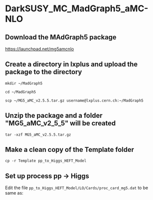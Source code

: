 # DarkSUSY_MC_MadGraph5_aMC-NLO

## Download the MAdGraph5 package

https://launchpad.net/mg5amcnlo

## Create a directory in lxplus and upload the package to the directory

`mkdir ~/MadGraph5`

`cd ~/MadGraph5`

`scp ~/MG5_aMC_v2.5.5.tar.gz username@lxplus.cern.ch:~/MadGraph5`

## Unzip the package and a folder "MG5_aMC_v2_5_5" will be created

`tar -xzf MG5_aMC_v2.5.5.tar.gz`

## Make a clean copy of the Template folder

`cp -r Template pp_to_Higgs_HEFT_Model`

## Set up process pp -> Higgs

Edit the file `pp_to_Higgs_HEFT_Model/LO/Cards/proc_card_mg5.dat` to be same as:
